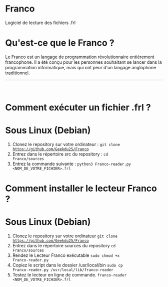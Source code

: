 # Franco
Logiciel de lecture des fichiers .frl
# Qu'est-ce que le Franco ?
Le Franco est un langage de programmation révolutionnaire entièrement francophone.
Il a été conçu pour les personnes souhaitant se lancer dans la programmation informatique, mais qui ont peur d'un langage anglophone traditionnel.
<br />
<hr />
<br />

# Comment exécuter un fichier .frl ?
# Sous Linux (Debian)
1. Clonez le repository sur votre ordinateur :
<code>git clone https://github.com/Geekdu25/Franco</code>
2. Entrez dans le répertoire src du repository :
<code>cd Franco/sources</code>
3. Entrez la commande suivante :
<code>python3 Franco-reader.py <NOM_DE_VOTRE_FICHIER>.frl</code>
# Comment installer le lecteur Franco ?
# Sous Linux (Debian)
1. Clonez le repository sur votre ordinateur
<code>git clone https://github.com/Geekdu25/Franco</code>
2. Entrez dans le répertoire sources du repository
<code>cd Franco/sources</code>
3. Rendez le Lecteur Franco exécutable
<code>sudo chmod +x Franco-reader.py</code>
4. Copiez le script dans le dossier /usr/local/bin
<code>sudo cp Franco-reader.py /usr/local/lib/franco-reader</code>
5. Testez le lecteur en ligne de commande.
<code>franco-reader <NOM_DE_VOTRE_FICHIER>.frl</code>
